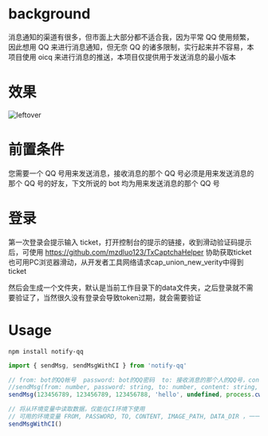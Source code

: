 # background

消息通知的渠道有很多，但市面上大部分都不适合我，因为平常 QQ 使用频繁，因此想用 QQ 来进行消息通知，但无奈 QQ 的诸多限制，实行起来并不容易，本项目使用 oicq 来进行消息的推送，本项目仅提供用于发送消息的最小版本


# 效果
![leftover](https://leftover-md.oss-cn-guangzhou.aliyuncs.com/img-md/20221217185911-2022-12-17.png)


# 前置条件

您需要一个 QQ 号用来发送消息，接收消息的那个 QQ 号必须是用来发送消息的那个 QQ 号的好友，下文所说的 bot 均为用来发送消息的那个 QQ 号

# 登录

第一次登录会提示输入 ticket，打开控制台的提示的链接，收到滑动验证码提示后，可使用 https://github.com/mzdluo123/TxCaptchaHelper 协助获取ticket
也可用PC浏览器滑动，从开发者工具网络请求cap_union_new_verity中得到ticket

然后会生成一个文件夹，默认是当前工作目录下的data文件夹，之后登录就不需要验证了，当然很久没有登录会导致token过期，就会需要验证

# Usage

```shell
npm install notify-qq
```

```typescript
import { sendMsg, sendMsgWithCI } from 'notify-qq'

// from: bot的QQ帐号  password: bot的QQ密码  to: 接收消息的那个人的QQ号，content：消息内容，imagePath：发送的图片对应的地址（支持本地相对地址，相对于当前的工作目录，也支持线上https，base64），dataDir: 指定在哪个目录下面生成data文件夹，该文件夹是用来存储登录数据的文件夹，默认是在当前工作目录下生成data文件夹
//sendMsg(from: number, password: string, to: number, content: string, imagePath?: string, dataDir?: string)
sendMsg(123456789, 123456789, 123456788, 'hello', undefined, process.cwd())

// 将从环境变量中读取数据，仅能在CI环境下使用
// 可用的环境变量 FROM, PASSWORD, TO, CONTENT, IMAGE_PATH, DATA_DIR ，一一对应上面的参数
sendMsgWithCI()
```

